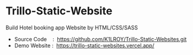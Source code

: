 # Trillo-Static-Website

Build Hotel booking app Website by HTML/CSS/SASS

- Source Code    :  https://github.com/K1LROY/Trillo-Static-Websites.git
- Demo Website :  https://trillo-static-websites.vercel.app/

